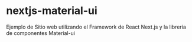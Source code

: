 # nextjs-material-ui
Ejemplo de Sitio web utilizando el Framework de React Next.js y la librería de componentes Material-ui
